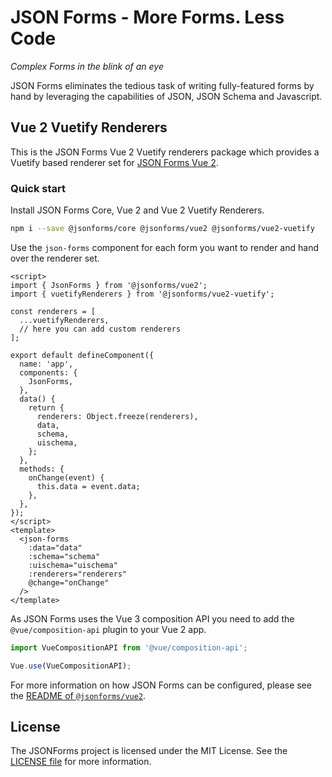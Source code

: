 # JSON Forms - More Forms. Less Code

_Complex Forms in the blink of an eye_

JSON Forms eliminates the tedious task of writing fully-featured forms by hand by leveraging the capabilities of JSON, JSON Schema and Javascript.

## Vue 2 Vuetify Renderers

This is the JSON Forms Vue 2 Vuetify renderers package which provides a Vuetify based renderer set for [JSON Forms Vue 2](https://github.com/eclipsesource/jsonforms/blob/master/packages/vue2/vue2).

### Quick start

Install JSON Forms Core, Vue 2 and Vue 2 Vuetify Renderers.

```bash
npm i --save @jsonforms/core @jsonforms/vue2 @jsonforms/vue2-vuetify
```

Use the `json-forms` component for each form you want to render and hand over the renderer set.

```vue
<script>
import { JsonForms } from '@jsonforms/vue2';
import { vuetifyRenderers } from '@jsonforms/vue2-vuetify';

const renderers = [
  ...vuetifyRenderers,
  // here you can add custom renderers
];

export default defineComponent({
  name: 'app',
  components: {
    JsonForms,
  },
  data() {
    return {
      renderers: Object.freeze(renderers),
      data,
      schema,
      uischema,
    };
  },
  methods: {
    onChange(event) {
      this.data = event.data;
    },
  },
});
</script>
<template>
  <json-forms
    :data="data"
    :schema="schema"
    :uischema="uischema"
    :renderers="renderers"
    @change="onChange"
  />
</template>
```

As JSON Forms uses the Vue 3 composition API you need to add the `@vue/composition-api` plugin to your Vue 2 app.

```ts
import VueCompositionAPI from '@vue/composition-api';

Vue.use(VueCompositionAPI);
```

For more information on how JSON Forms can be configured, please see the [README of `@jsonforms/vue2`](https://github.com/eclipsesource/jsonforms/blob/master/packages/vue2/vue2/README.md).

## License

The JSONForms project is licensed under the MIT License. See the [LICENSE file](https://github.com/eclipsesource/jsonforms/blob/master/LICENSE) for more information.
